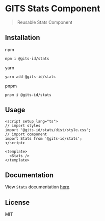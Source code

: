 # GITS Stats Component

> Reusable Stats Component

## Installation

npm

```
npm i @gits-id/stats
```

yarn

```
yarn add @gits-id/stats
```

pnpm

```
pnpm i @gits-id/stats
```

## Usage

```vue
<script setup lang="ts">
// import styles
import '@gits-id/stats/dist/style.css';
// import component
import Stats from '@gits-id/stats';
</script>

<template>
  <Stats />
</template>
```

## Documentation

View `Stats` documentation [here](https://gits-ui.web.app/?path=/story/components-stats--default).

## License

MIT
